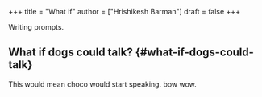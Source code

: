 +++
title = "What if"
author = ["Hrishikesh Barman"]
draft = false
+++

Writing prompts.


## What if dogs could talk? {#what-if-dogs-could-talk}

This would mean choco would start speaking.
bow wow.

